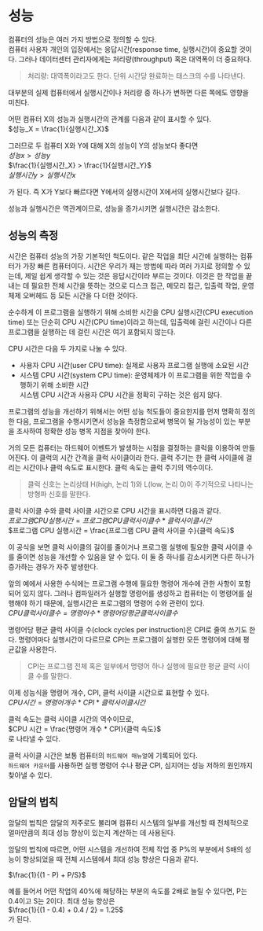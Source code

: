 # 성능
컴퓨터의 성능은 여러 가지 방법으로 정의할 수 있다.  
컴퓨터 사용자 개인의 입장에서는 응답시간(response time, 실행시간)이 중요할 것이다. 그러나 데이터센터 관리자에게는 처리량(throughput) 혹은 대역폭이 더 중요하다.  
> 처리량: 대역폭이라고도 한다. 단위 시간당 완료하는 태스크의 수를 나타낸다.  
  
대부분의 실제 컴퓨터에서 실행시간이나 처리량 중 하나가 변하면 다른 쪽에도 영향을 미친다.  
  
어떤 컴퓨터 X의 성능과 실행시간의 관계를 다음과 같이 표시할 수 있다.  
$성능_X = \frac{1}{실행시간_X}$   
  
그러므로 두 컴퓨터 X와 Y에 대해 X의 성능이 Y의 성능보다 좋다면  
$성능x > 성능 y$      
$\frac{1}{실행시간_X} > \frac{1}{실행시간_Y}$      
$실행시간y > 실행시간x$      
  
가 된다. 즉 X가 Y보다 빠르다면 Y에서의 실행시간이 X에서의 실행시간보다 길다.  
  
성능과 실행시간은 역관계이므로, 성능을 증가시키면 실행시간은 감소한다.  
  
## 성능의 측정  
시간은 컴퓨터 성능의 가장 기본적인 척도이다. 같은 작업을 최단 시간에 실행하는 컴퓨터가 가장 빠른 컴퓨터이다. 시간은 우리가 재는 방법에 따라 여러 가지로 정의할 수 있는데, 제일 쉽게 생각할 수 있는 것은 응답시간이라 부르는 것이다. 이것은 한 작업을 끝내는 데 필요한 전체 시간을 뜻하는 것으로 디스크 접근, 메모리 접근, 입출력 작업, 운영체제 오버헤드 등 모든 시간을 다 더한 것이다.  
  
순수하게 이 프로그램을 실행하기 위해 소비한 시간을 CPU 실행시간(CPU execution time) 또는 단순히 CPU 시간(CPU time)이라고 하는데, 입출력에 걸린 시간이나 다른 프로그램을 실행하는 데 걸린 시간은 여기 포함되지 않는다.  
  
CPU 시간은 다음 두 가지로 나눌 수 있다.  
- 사용자 CPU 시간(user CPU time): 실제로 사용자 프로그램 실행에 소요된 시간  
- 시스템 CPU 시간(system CPU time): 운영체제가 이 프로그램을 위한 작업을 수행하기 위해 소비한 시간  
시스템 CPU 시간과 사용자 CPU 시간을 정확히 구하는 것은 쉽지 않다.  
  
프로그램의 성능을 개선하기 위해서는 어떤 성능 척도들이 중요한지를 먼저 명확히 정의한 다음, 프로그램을 수행시키면서 성능을 측정함으로써 병목이 될 가능성이 있는 부분을 조사하여 정확한 성능 병목 지점을 찾아야 한다.  
  
거의 모든 컴퓨터는 하드웨어 이벤트가 발생하는 시점을 결정하는 클럭을 이용하여 만들어진다. 이 클럭의 시간 간격을 클럭 사이클이라 한다. 클럭 주기는 한 클럭 사이클에 걸리는 시간이나 클럭 속도로 표시한다. 클럭 속도는 클럭 주기의 역수이다.  
  
> 클럭 신호는 논리상태 H(high, 논리 1)와 L(low, 논리 0)이 주기적으로 나타나는 방형파 신호를 말한다.
  
클럭 사이클 수와 클럭 사이클 시간으로 CPU 시간을 표시하면 다음과 같다.  
$프로그램 CPU 실행시간 = 프로그램 CPU 클럭 사이클 수 * 클럭 사이클 시간$  
$프로그램 CPU 실행시간 = \frac{프로그램 CPU 클럭 사이클 수}{클럭 속도}$  
  
이 공식을 보면 클럭 사이클의 길이를 줄이거나 프로그램 실행에 필요한 클럭 사이클 수를 줄이면 성능을 개선할 수 있음을 알 수 있다. 이 둘 중 하나를 감소시키면 다른 하나가 증가하는 경우가 자주 발생한다.
  
앞의 예에서 사용한 수식에는 프로그램 수행에 필요한 명령어 개수에 관한 사항이 포함되어 있지 않다. 그러나 컴파일러가 실행할 명령어를 생성하고 컴퓨터는 이 명령어를 실행해야 하기 때문에, 실행시간은 프로그램의 명령어 수와 관련이 있다.  
$CPU 클럭 사이클 수 = 명령어 수 * 명령어당 평균 클럭 사이클 수$  
  
명령어당 평균 클럭 사이클 수(clock cycles per instruction)은 CPI로 줄여 쓰기도 한다. 명령어마다 실행시간이 다르므로 CPI는 프로그램이 실행한 모든 명령어에 대해 평균값을 사용한다.  
  
> CPI는 프로그램 전체 혹은 일부에서 명령어 하나 실행에 필요한 평균 클럭 사이클 수를 말한다.  
  
이제 성능식을 명령어 개수, CPI, 클럭 사이클 시간으로 표현할 수 있다.  
$CPU 시간 = 명령어 개수 * CPI * 클럭 사이클 시간$  
  
클럭 속도는 클럭 사이클 시간의 역수이므로,  
$CPU 시간 = \frac{명령어 개수 * CPI}{클럭 속도}$  
로 나타낼 수 있다.  

클럭 사이클 시간은 보통 컴퓨터의 `하드웨어 매뉴얼`에 기록되어 있다.    
`하드웨어 카운터`를 사용하면 실행 명령어 수나 평균 CPI, 심지어는 성능 저하의 원인까지 찾아낼 수 있다.  
  
## 암달의 법칙
암달의 법칙은 암달의 저주로도 불리며 컴퓨터 시스템의 일부를 개선할 때 전체적으로 얼마만큼의 최대 성능 향상이 있는지 계산하는 데 사용된다.  
  
암달의 법칙에 따르면, 어떤 시스템을 개선하여 전체 작업 중 P%의 부분에서 S배의 성능이 향상되었을 때 전체 시스템에서 최대 성능 향상은 다음과 같다.  
  
$\frac{1}{(1 - P) + P/S}$  
  
예를 들어서 어떤 작업의 40%에 해당하는 부분의 속도를 2배로 늘릴 수 있다면, P는 0.4이고 S는 2이다. 최대 성능 향상은  
$\frac{1}{(1 - 0.4) + 0.4 / 2} = 1.25$  
가 된다.  